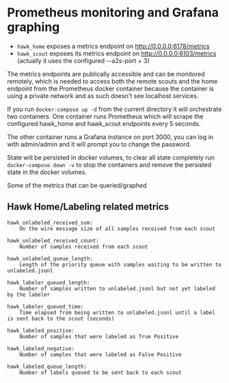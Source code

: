 # Prometheus monitoring and Grafana graphing

- `hawk_home` exposes a metrics endpoint on http://0.0.0.0:6178/metrics
- `hawk_scout` exposes its metrics endpoint on http://0.0.0.0:6103/metrics
  (actually it uses the configured --a2s-port + 3)

The metrics endpoints are publically accessible and can be monitored remotely,
which is needed to access both the remote scouts and the home endpoint from the
Prometheus docker container because the container is using a private network
and as such doesn't see localhost services.

If you run `docker-compose up -d` from the current directory it will
orchestrate two containers. One container runs Prometheus which will scrape
the configured hawk_home and hawk_scout endpoints every 5 seconds.

The other container runs a Grafana instance on port 3000, you can log in with
admin/admin and it will prompt you to change the password.

State will be persisted in docker volumes, to clear all state completely run
`docker-compose down -v` to stop the containers and remove the persisted state
in the docker volumes.

Some of the metrics that can be queried/graphed

## Hawk Home/Labeling related metrics

```
hawk_unlabeled_received_sum:
    On the wire message size of all samples received from each scout

hawk_unlabeled_received_count:
    Number of samples received from each scout

hawk_unlabeled_queue_length:
    Length of the priority queue with samples waiting to be written to unlabeled.jsonl

hawk_labeler_queued_length:
    Number of samples written to unlabeled.jsonl but not yet labeled by the labeler

hawk_labeler_queued_time:
    Time elapsed from being written to unlabeled.jsonl until a label is sent back to the scout (seconds)

hawk_labeled_positive:
    Number of samples that were labeled as True Positive

hawk_labeled_negative:
    Number of samples that were labeled as False Positive

hawk_labeled_queue_length:
    Number of labels queued to be sent back to each scout
```
